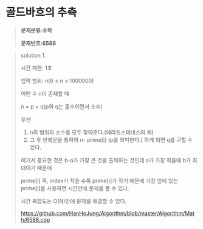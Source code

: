 # 골드바흐의 추측

> **문제분류:수학**
>
> **문제번호:6588**

> solution 1.
>
> 시간 제한: 1초
>
> 입력 범위: n(6 ≤ n ≤ 1000000)
>
>
>
> 어떤 수 n이 존재할 때
>
> n = p + q(p와 q는 홀수이면서 소수)
>
> 우선
>
> 1. n의 범위의 소수를 모두 찾아준다.(에라토스테네스의 체)
> 2. 그 후 반복문을 통하여 n- prime[i] (p를 의미한다.) 하게 되면 q를 구할 수 있다.
>
> 여기서 중요한 것은 b-a가 가장 큰 것을 출력하는 것인데 a가 가장 작을때 b가 최대이기 때문에
>
> prime[i]  즉, index가 작을 수록 prime[i]가 작기 때문에 가장 앞에 있는 prime[i]를 사용하면 시간안에 문제를 풀 수 있다.
>
> 시간 복잡도는 O(N)안에 문제를 해결할 수 있다.
>
> https://github.com/HanHoJung/Algorithm/blob/master/Algorithm/Math/6588.cpp
